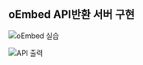 <h2> oEmbed API반환 서버 구현</h2>

![oEmbed 실습](https://user-images.githubusercontent.com/62733005/126860165-4c24f4f3-4d1d-4071-be8e-a016e4648c87.png)


![API 출력](https://user-images.githubusercontent.com/62733005/126860171-a2821f46-3839-48b4-b751-f3608e42efc9.PNG)

